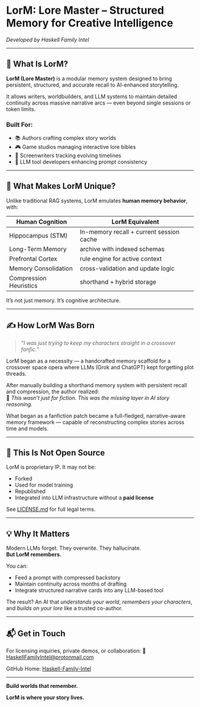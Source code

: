 # LorM: Lore Master – Structured Memory for Creative Intelligence

*Developed by Haskell Family Intel*

---

## 🧠 What Is LorM?
**LorM (Lore Master)** is a modular memory system designed to bring persistent, structured, and accurate recall to AI-enhanced storytelling.

It allows writers, worldbuilders, and LLM systems to maintain detailed continuity across massive narrative arcs — even beyond single sessions or token limits.

### Built For:
- 📚 Authors crafting complex story worlds
- 🎮 Game studios managing interactive lore bibles
- 🎥 Screenwriters tracking evolving timelines
- 🤖 LLM tool developers enhancing prompt consistency

---

## 🧬 What Makes LorM Unique?
Unlike traditional RAG systems, LorM emulates **human memory behavior**, with:

| Human Cognition       | LorM Equivalent                          |
|-----------------------|------------------------------------------|
| Hippocampus (STM)     | In-memory recall + current session cache |
| Long-Term Memory      | archive with indexed schemas|
| Prefrontal Cortex     | rule engine for active context |
| Memory Consolidation  | cross-validation and update logic |
| Compression Heuristics| shorthand + hybrid storage |

It’s not just memory. It’s cognitive architecture.

---

## ✍️ How LorM Was Born
> *“I was just trying to keep my characters straight in a crossover fanfic.”*

LorM began as a necessity — a handcrafted memory scaffold for a crossover space opera where LLMs (Grok and ChatGPT) kept forgetting plot threads.

After manually building a shorthand memory system with persistent recall and compression, the author realized:  
🔁 *This wasn’t just for fiction. This was the missing layer in AI story reasoning.*

What began as a fanfiction patch became a full-fledged, narrative-aware memory framework — capable of reconstructing complex stories across time and models.

---

## 🚫 This Is Not Open Source
LorM is proprietary IP. It may not be:
- Forked
- Used for model training
- Republished
- Integrated into LLM infrastructure without a **paid license**

See [LICENSE.md](./LICENSE.md) for full legal terms.

---

## 💡 Why It Matters
Modern LLMs forget. They overwrite. They hallucinate.  
**But LorM remembers.**

You can:
- Feed a prompt with compressed backstory
- Maintain continuity across months of drafting
- Integrate structured narrative cards into any LLM-based tool

The result? An AI that *understands your world*, *remembers your characters*, and *builds on your lore* like a trusted co-author.

---

## 📬 Get in Touch
For licensing inquiries, private demos, or collaboration:
📧 HaskellFamilyIntel@protonmail.com

GitHub Home: [Haskell-Family-Intel](https://github.com/Haskell-Family-Intel)

---

**Build worlds that remember.**

**LorM is where your story lives.**
